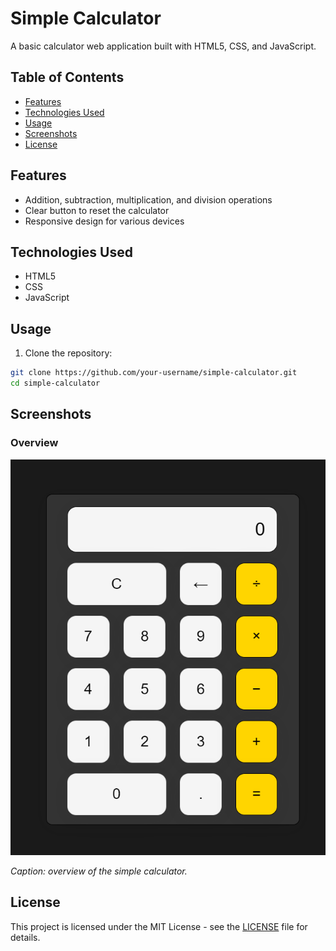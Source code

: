 # Simple Calculator

A basic calculator web application built with HTML5, CSS, and JavaScript.

## Table of Contents

- [Features](#features)
- [Technologies Used](#technologies-used)
- [Usage](#usage)
- [Screenshots](#screenshots)
- [License](#license)

## Features

- Addition, subtraction, multiplication, and division operations
- Clear button to reset the calculator
- Responsive design for various devices

## Technologies Used

- HTML5
- CSS
- JavaScript

## Usage

1. Clone the repository:

```bash
git clone https://github.com/your-username/simple-calculator.git
cd simple-calculator
```


## Screenshots

### Overview

![Simple Calculator - Desktop](/screenshots/overview.png)

*Caption: overview of the simple calculator.*


## License

This project is licensed under the MIT License - see the [LICENSE](LICENSE) file for details.
